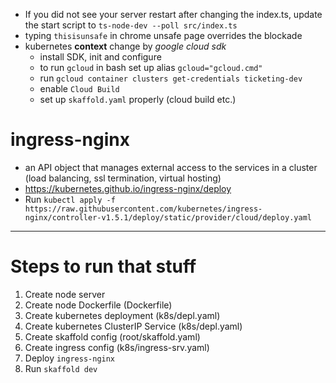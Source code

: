 - If you did not see your server restart after changing the index.ts, update 
  the start script to `ts-node-dev --poll src/index.ts`
- typing `thisisunsafe` in chrome unsafe page overrides the blockade  
- kubernetes **context** change by _google cloud sdk_
  - install SDK, init and configure 
  - to run `gcloud` in bash set up alias `gcloud="gcloud.cmd"`
  - run `gcloud container clusters get-credentials ticketing-dev`
  - enable `Cloud Build`
  - set up `skaffold.yaml` properly (cloud build etc.)



# ingress-nginx
- an API object that manages external access to the services in a cluster 
  (load balancing, ssl termination, virtual hosting)
- https://kubernetes.github.io/ingress-nginx/deploy
- Run `kubectl apply -f https://raw.githubusercontent.com/kubernetes/ingress-nginx/controller-v1.5.1/deploy/static/provider/cloud/deploy.yaml`

---
# Steps to run that stuff

1. Create node server
2. Create node Dockerfile (Dockerfile)
3. Create kubernetes deployment (k8s/depl.yaml)
4. Create kubernetes ClusterIP Service (k8s/depl.yaml)
5. Create skaffold config (root/skaffold.yaml)
6. Create ingress config (k8s/ingress-srv.yaml)
7. Deploy `ingress-nginx`
8. Run `skaffold dev`
